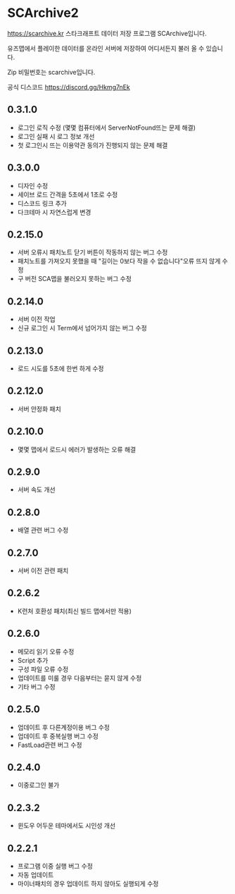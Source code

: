 # SCArchive2
https://scarchive.kr
스타크래프트 데이터 저장 프로그램 SCArchive입니다.

유즈맵에서 플레이한 데이터를 온라인 서버에 저장하여 어디서든지 불러 올 수 있습니다.

Zip 비밀번호는 scarchive입니다.

공식 디스코드
https://discord.gg/Hkmg7nEk


## 0.3.1.0
 - 로그인 로직 수정 (몇몇 컴퓨터에서 ServerNotFound뜨는 문제 해결)
 - 로그인 실패 시 로그 정보 개선
 - 첫 로그인시 뜨는 이용약관 동의가 진행되지 않는 문제 해결
   

## 0.3.0.0
 - 디자인 수정
 - 세이브 로드 간격을 5초에서 1초로 수정
 - 디스코드 링크 추가
 - 다크테마 시 자연스럽게 변경
   
   
## 0.2.15.0
 - 서버 오류시 패치노트 닫기 버튼이 작동하지 않는 버그 수정
 - 패치노트를 가져오지 못했을 때 "길이는 0보다 작을 수 없습니다"오류 뜨지 않게 수정
 - 구 버전 SCA맵을 불러오지 못하는 버그 수정


## 0.2.14.0
 - 서버 이전 작업
 - 신규 로그인 시 Term에서 넘어가지 않는 버그 수정


## 0.2.13.0
 - 로드 시도를 5초에 한번 하게 수정


## 0.2.12.0
 - 서버 안정화 패치


## 0.2.10.0
 - 몇몇 맵에서 로드시 에러가 발생하는 오류 해결


## 0.2.9.0
 - 서버 속도 개선


## 0.2.8.0
 - 배열 관련 버그 수정


## 0.2.7.0
 - 서버 이전 관련 패치

   
## 0.2.6.2
 - K런처 호환성 패치(최신 빌드 맵에서만 적용)


## 0.2.6.0
 - 메모리 읽기 오류 수정
 - Script 추가
 - 구성 파일 오류 수정
 - 업데이트를 미룰 경우 다음부터는 묻지 않게 수정
 - 기타 버그 수정


## 0.2.5.0
- 업데이트 후 다른계정이용 버그 수정
- 업데이트 후 중복실행 버그 수정
- FastLoad관련 버그 수정


## 0.2.4.0
- 이중로그인 불가


## 0.2.3.2
- 윈도우 어두운 테마에서도 시인성 개선


## 0.2.2.1
- 프로그램 이중 실행 버그 수정
- 자동 업데이트
- 마이너패치의 경우 업데이트 하지 않아도 실행되게 수정
